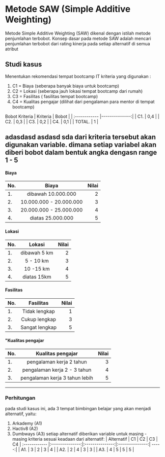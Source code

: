 # Metode SAW (Simple Additive Weighting)
Metode Simple Additive Weighting (SAW) dikenal dengan istilah metode penjumlahan terbobot. Konsep dasar pada metode SAW adalah mencari penjumlahan terbobot dari rating kinerja pada setiap alternatif di semua atribut

## Studi kasus
Menentukan rekomendasi tempat bootcamp IT
kriteria yang digunakan :

1. C1 = Biaya (seberapa banyak biaya untuk bootcamp)
2. C2 = Lokasi (seberapa jauh lokasi tempat bootcamp dari rumah)
3. C3 = Fasilitas ( fasilitas tempat bootcamp)
4. C4 = Kualitas pengajar (dilihat dari pengalaman para mentor di tempat bootcamp)

Bobot Kriteria
| Kriteria  | Bobot  |
| :------------ |---------------:| 
| C1. | 0,4 | 
| C2. | 0,3 | 
| C3. | 0,2 | 
| C4. | 0,1 | 
| TOTAL. | 1 | 

adasdasd
asdasd
sda
dari kriteria tersebut akan digunakan variable. dimana setiap variabel akan diberi bobot dalam bentuk angka dengasn range 1 - 5 
---
#### Biaya
| No.  | Biaya  | Nilai |
| :------------ |:---------------:| -----:|
| 1. | dibawah 10.000.000 | 2 |
| 2. | 10.000.000 - 20.000.000 | 3 |
| 3. | 20.000.000 - 25.000.000 | 4 |
| 4. | diatas 25.000.000 | 5 |

#### Lokasi
| No.  | Lokasi  | Nilai |
| :------------ |:---------------:| -----:|
| 1. | dibawah 5 km | 2 |
| 2. | 5 - 10 km | 3 |
| 3. | 10 -15 km | 4 |
| 4. | diatas 15km | 5 |

#### Fasilitas
| No.  | Fasilitas  | Nilai |
| :------------ |:---------------:| -----:|
| 1. | Tidak lengkap | 1 |
| 2. | Cukup lengkap | 3 |
| 3. | Sangat lengkap | 5 |

#### "Kualitas pengajar
| No.  | Kualitas pengajar  | Nilai |
| :------------ |:---------------:| -----:|
| 1. | pengalaman kerja 2 tahun | 3 |
| 2. | pengalaman kerja 2 - 3 tahun | 4 |
| 3. | pengalaman kerja 3 tahun lebih | 5 |

---
### Perhitungan
pada studi kasus ini, ada 3 tempat bimbingan belajar yang akan menjadi alternatif, yaitu:
1. Arkademy (A1)
2. Hactiv8 (A2)
3. Dumbways (A3)
setiap alternatif diberikan variable untuk masing - masing kriteria sesuai keadaan dari alternatif: 
| Alternatif  | C1  | C2 | C3 | C4
| :------------ |:---------------:|:---------------:|:---------------:| -----:|
| A1. | 3 | 2 | 3 | 4 |
| A2. | 2 | 4 | 3 | 3 |
| A3. | 4 | 5 | 5 | 5 |

